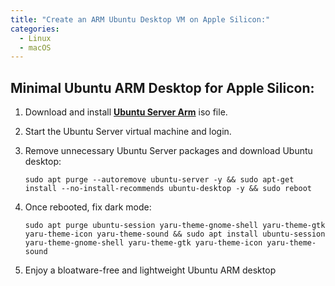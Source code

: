 ```yaml
---
title: "Create an ARM Ubuntu Desktop VM on Apple Silicon:"
categories:
  - Linux
  - macOS
---
```


## Minimal Ubuntu ARM Desktop for Apple Silicon:
1. Download and install [**Ubuntu Server Arm**](https://ubuntu.com/download/server/arm) iso file.

2. Start the Ubuntu Server virtual machine and login.

3. Remove unnecessary Ubuntu Server packages and download Ubuntu desktop:
   ```console
   sudo apt purge --autoremove ubuntu-server -y && sudo apt-get install --no-install-recommends ubuntu-desktop -y && sudo reboot
   ```

3. Once rebooted, fix dark mode:
   ```console
   sudo apt purge ubuntu-session yaru-theme-gnome-shell yaru-theme-gtk yaru-theme-icon yaru-theme-sound && sudo apt install ubuntu-session yaru-theme-gnome-shell yaru-theme-gtk yaru-theme-icon yaru-theme-sound
   ```

4. Enjoy a bloatware-free and lightweight Ubuntu ARM desktop